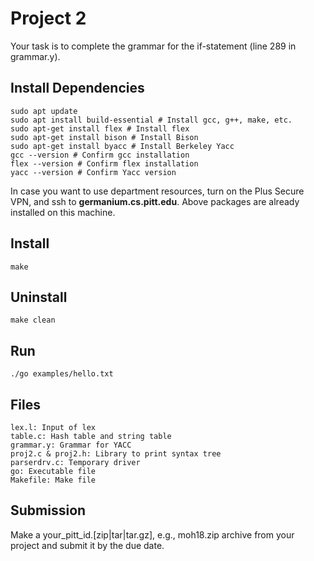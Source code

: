 
# Project 2
Your task is to complete the grammar for the if-statement (line 289 in grammar.y).

## Install Dependencies
    sudo apt update
    sudo apt install build-essential # Install gcc, g++, make, etc. 
    sudo apt-get install flex # Install flex
	sudo apt-get install bison # Install Bison
	sudo apt-get install byacc # Install Berkeley Yacc
    gcc --version # Confirm gcc installation
    flex --version # Confirm flex installation
    yacc --version # Confirm Yacc version
In case you want to use department resources, turn on the Plus Secure VPN, and ssh to **germanium.cs.pitt.edu**. Above packages are already installed on this machine. 

## Install
    make 

## Uninstall
    make clean

## Run
    ./go examples/hello.txt

## Files
    lex.l: Input of lex
    table.c: Hash table and string table
    grammar.y: Grammar for YACC
    proj2.c & proj2.h: Library to print syntax tree
    parserdrv.c: Temporary driver
    go: Executable file
    Makefile: Make file

## Submission
Make a your_pitt_id.[zip|tar|tar.gz], e.g., moh18.zip archive from your project and submit it by the due date. 